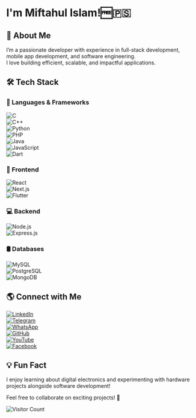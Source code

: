 # I'm Miftahul Islam!🆓🇵🇸

## 🚀 About Me  
I’m a passionate developer with experience in full-stack development, mobile app development, and software engineering.  
I love building efficient, scalable, and impactful applications.  

## 🛠️ Tech Stack  
### 🚀 Languages & Frameworks  
![C](https://img.shields.io/badge/C-A8B9CC?style=flat&logo=c&logoColor=white)  
![C++](https://img.shields.io/badge/C++-00599C?style=flat&logo=c%2B%2B&logoColor=white)  
![Python](https://img.shields.io/badge/Python-3776AB?style=flat&logo=python&logoColor=white)  
![PHP](https://img.shields.io/badge/PHP-777BB4?style=flat&logo=php&logoColor=white)  
![Java](https://img.shields.io/badge/Java-007396?style=flat&logo=java&logoColor=white)  
![JavaScript](https://img.shields.io/badge/JavaScript-F7DF1E?style=flat&logo=javascript&logoColor=black)  
![Dart](https://img.shields.io/badge/Dart-0175C2?style=flat&logo=dart&logoColor=white)  

### 📱 Frontend  
![React](https://img.shields.io/badge/React-61DAFB?style=flat&logo=react&logoColor=black)  
![Next.js](https://img.shields.io/badge/Next.js-000000?style=flat&logo=next.js&logoColor=white)  
![Flutter](https://img.shields.io/badge/Flutter-02569B?style=flat&logo=flutter&logoColor=white)  

### 💻 Backend  
![Node.js](https://img.shields.io/badge/Node.js-43853D?style=flat&logo=node.js&logoColor=white)  
![Express.js](https://img.shields.io/badge/Express.js-000000?style=flat&logo=express&logoColor=white)  

### 🛢️ Databases  
![MySQL](https://img.shields.io/badge/MySQL-4479A1?style=flat&logo=mysql&logoColor=white)  
![PostgreSQL](https://img.shields.io/badge/PostgreSQL-316192?style=flat&logo=postgresql&logoColor=white)  
![MongoDB](https://img.shields.io/badge/MongoDB-47A248?style=flat&logo=mongodb&logoColor=white)  

## 🌎 Connect with Me  
[![LinkedIn](https://img.shields.io/badge/LinkedIn-%230A66C2.svg?style=flat&logo=linkedin&logoColor=white)](https://linkedin.com/in/miftahulislambd)  
[![Telegram](https://img.shields.io/badge/Telegram-26A5E4?style=flat&logo=telegram&logoColor=white)](https://t.me/miftahulislam)  
[![WhatsApp](https://img.shields.io/badge/WhatsApp-25D366?style=flat&logo=whatsapp&logoColor=white)](#)  
[![GitHub](https://img.shields.io/badge/GitHub-181717?style=flat&logo=github&logoColor=white)](https://github.com/MiftahulIslam2023)  
[![YouTube](https://img.shields.io/badge/YouTube-FF0000?style=flat&logo=youtube&logoColor=white)](https://www.youtube.com/@miftahcoding)  
[![Facebook](https://img.shields.io/badge/Facebook-%231877F2.svg?style=flat&logo=facebook&logoColor=white)](https://www.facebook.com/MiftahulIslam22)
## 💡 Fun Fact  
I enjoy learning about digital electronics and experimenting with hardware projects alongside software development!  

Feel free to collaborate on exciting projects! 🚀

![Visitor Count](https://profile-counter.glitch.me/miftahulislam2023/count.svg)
